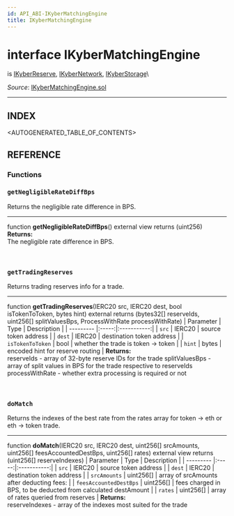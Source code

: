 ```yaml
---
id: API_ABI-IKyberMatchingEngine
title: IKyberMatchingEngine
---
```

[//]: # (tagline)
# interface IKyberMatchingEngine
is [IKyberReserve](api_abi-ikyberreserve.md), [IKyberNetwork](api_abi-ikybernetwork.md), [IKyberStorage](api_abi-ikyberstorage.md)\

*Source*: [IKyberMatchingEngine.sol](https://github.com/KyberNetwork/smart-contracts/blob/master/contracts/sol6/IKyberMatchingEngine.sol)
___

## INDEX

<AUTOGENERATED_TABLE_OF_CONTENTS>

## REFERENCE

### Functions
 
### `getNegligibleRateDiffBps`
Returns the negligible rate difference in BPS.
___
function __getNegligibleRateDiffBps__() external view returns (uint256)\
**Returns:**\
 The negligible rate difference in BPS.

<br />
 
### `getTradingReserves`
Returns trading reserves info for a trade.
___
function __getTradingReserves__(IERC20 src, IERC20 dest, bool isTokenToToken, bytes hint) external returns (bytes32[] reserveIds, uint256[] splitValuesBps, ProcessWithRate processWithRate)
| Parameter | Type  | Description |
| --------- |:-----:|:-----------:|
| `src` | IERC20 | source token address   |
| `dest` | IERC20 | destination token address    |
| `isTokenToToken` | bool | whether the trade is token -> token    |
| `hint` | bytes | encoded hint for reserve routing    |
**Returns:**\
reserveIds - array of 32-byte reserve IDs for the trade
splitValuesBps - array of split values in BPS for the trade respective to reserveIds
processWithRate - whether extra processing is required or not

<br />
 
### `doMatch`
Returns the indexes of the best rate from the rates array for token -> eth or eth -> token trade.
___
function __doMatch__(IERC20 src, IERC20 dest, uint256[] srcAmounts, uint256[] feesAccountedDestBps, uint256[] rates) external view returns (uint256[] reserveIndexes)
| Parameter | Type  | Description |
| --------- |:-----:|:-----------:|
| `src` | IERC20 | source token address   |
| `dest` | IERC20 | destination token address    |
| `srcAmounts` | uint256[] | array of srcAmounts after deducting fees:    |
| `feesAccountedDestBps` | uint256[] | fees charged in BPS, to be deducted from calculated destAmount   |
| `rates` | uint256[] | array of rates queried from reserves    |
**Returns:**\
reserveIndexes - array of the indexes most suited for the trade
